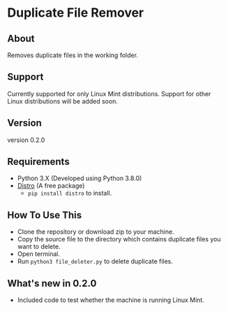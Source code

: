 # Duplicate File Remover

## About

Removes duplicate files in the working folder.

## Support

Currently supported for only Linux Mint distributions.
Support for other Linux distributions will be added soon.

## Version

version 0.2.0

## Requirements

* Python 3.X (Developed using Python 3.8.0)
* [Distro](https://pypi.org/project/distro/) (A free package)
  * ````pip install distro```` to install.

## How To Use This

* Clone the repository or download zip to your machine.
* Copy the source file to the directory which contains duplicate files you
want to delete.
* Open terminal.
* Run ```python3 file_deleter.py``` to delete duplicate files.

## What's new in 0.2.0

* Included code to test whether the machine is running Linux Mint.